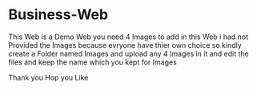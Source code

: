# Business-Web

This Web is a Demo Web you need 4 Images to add in this Web i had not Provided the Images 
because evryone have thier own choice so kindly create a Folder named Images and upload any 4 Images in it and edit the files and keep the
name which you kept for Images

Thank you 
Hop you Like
